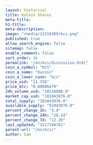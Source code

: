 ```yaml
---
layout: historical
title: KuCoin Shares
meta-title: 
h1-title: 
meta-description: 
image: "/media/12318389/kcs.png"
published: true
allow_search_engine: false
sitemap: false
enable_comment: false
sort_order: 34
permalink: "/en/kcs/discussion.html"
coin_a_symbol: "KCS"
coin_a_name: "Kucoin"
coin_a_lower_case: "kcs"
price_usd: "11.336"
price_btc: "0.00096479"
24h_volume_usd: "10134000.0"
market_cap_usd: "181043076.0"
total_supply: "181043076.0"
available_supply: "91043076.0"
percent_change_1h: "3.4"
percent_change_24h: "28.14"
percent_change_7d: "12.29"
last_updated: "1517140761"
parent-url: "/en/kcs/"
author: Sam
---
```


